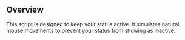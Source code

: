 Overview
--------
This script is designed to keep your status active. It simulates natural mouse movements to prevent your status from showing as inactive.
